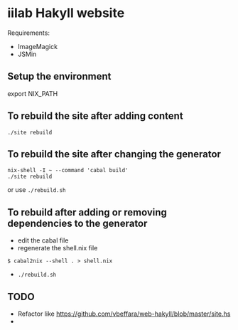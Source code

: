 # iilab Hakyll website

Requirements:
 * ImageMagick 
 * JSMin

## Setup the environment

export NIX_PATH 

## To rebuild the site after adding content

```
./site rebuild
```

## To rebuild the site after changing the generator

```
nix-shell -I ~ --command 'cabal build'
./site rebuild
```

or use ```./rebuild.sh```

## To rebuild after adding or removing dependencies to the generator

 * edit the cabal file
 * regenerate the shell.nix file

```
$ cabal2nix --shell . > shell.nix
```

 * ```./rebuild.sh```

## TODO

 * Refactor like https://github.com/vbeffara/web-hakyll/blob/master/site.hs
 * 